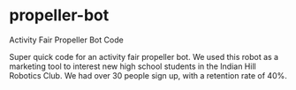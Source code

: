 # propeller-bot
Activity Fair Propeller Bot Code

Super quick code for an activity fair propeller bot. We used this robot as a marketing tool to interest new high school students in the Indian Hill Robotics Club. We had over 30 people sign up, with a retention rate of 40%.
